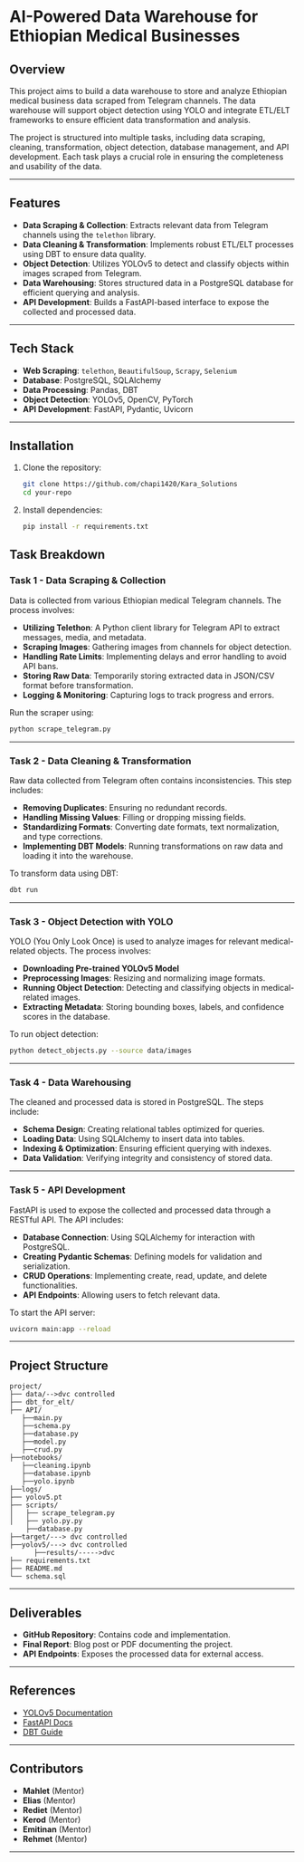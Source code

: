 # AI-Powered Data Warehouse for Ethiopian Medical Businesses

## Overview
This project aims to build a data warehouse to store and analyze Ethiopian medical business data scraped from Telegram channels. The data warehouse will support object detection using YOLO and integrate ETL/ELT frameworks to ensure efficient data transformation and analysis. 

The project is structured into multiple tasks, including data scraping, cleaning, transformation, object detection, database management, and API development. Each task plays a crucial role in ensuring the completeness and usability of the data.

---

## Features
- **Data Scraping & Collection**: Extracts relevant data from Telegram channels using the `telethon` library.
- **Data Cleaning & Transformation**: Implements robust ETL/ELT processes using DBT to ensure data quality.
- **Object Detection**: Utilizes YOLOv5 to detect and classify objects within images scraped from Telegram.
- **Data Warehousing**: Stores structured data in a PostgreSQL database for efficient querying and analysis.
- **API Development**: Builds a FastAPI-based interface to expose the collected and processed data.

---

## Tech Stack
- **Web Scraping**: `telethon`, `BeautifulSoup`, `Scrapy`, `Selenium`
- **Database**: PostgreSQL, SQLAlchemy
- **Data Processing**: Pandas, DBT
- **Object Detection**: YOLOv5, OpenCV, PyTorch
- **API Development**: FastAPI, Pydantic, Uvicorn

---

## Installation
1. Clone the repository:
   ```bash
   git clone https://github.com/chapi1420/Kara_Solutions
   cd your-repo
   ```
2. Install dependencies:
   ```bash
   pip install -r requirements.txt
   ```
## Task Breakdown

### Task 1 - Data Scraping & Collection
Data is collected from various Ethiopian medical Telegram channels. The process involves:
- **Utilizing Telethon**: A Python client library for Telegram API to extract messages, media, and metadata.
- **Scraping Images**: Gathering images from channels for object detection.
- **Handling Rate Limits**: Implementing delays and error handling to avoid API bans.
- **Storing Raw Data**: Temporarily storing extracted data in JSON/CSV format before transformation.
- **Logging & Monitoring**: Capturing logs to track progress and errors.

Run the scraper using:
```bash
python scrape_telegram.py
```

---

### Task 2 - Data Cleaning & Transformation
Raw data collected from Telegram often contains inconsistencies. This step includes:
- **Removing Duplicates**: Ensuring no redundant records.
- **Handling Missing Values**: Filling or dropping missing fields.
- **Standardizing Formats**: Converting date formats, text normalization, and type corrections.
- **Implementing DBT Models**: Running transformations on raw data and loading it into the warehouse.

To transform data using DBT:
```bash
dbt run
```

---

### Task 3 - Object Detection with YOLO
YOLO (You Only Look Once) is used to analyze images for relevant medical-related objects. The process involves:
- **Downloading Pre-trained YOLOv5 Model**
- **Preprocessing Images**: Resizing and normalizing image formats.
- **Running Object Detection**: Detecting and classifying objects in medical-related images.
- **Extracting Metadata**: Storing bounding boxes, labels, and confidence scores in the database.

To run object detection:
```bash
python detect_objects.py --source data/images
```

---

### Task 4 - Data Warehousing
The cleaned and processed data is stored in PostgreSQL. The steps include:
- **Schema Design**: Creating relational tables optimized for queries.
- **Loading Data**: Using SQLAlchemy to insert data into tables.
- **Indexing & Optimization**: Ensuring efficient querying with indexes.
- **Data Validation**: Verifying integrity and consistency of stored data.

---

### Task 5 - API Development
FastAPI is used to expose the collected and processed data through a RESTful API. The API includes:
- **Database Connection**: Using SQLAlchemy for interaction with PostgreSQL.
- **Creating Pydantic Schemas**: Defining models for validation and serialization.
- **CRUD Operations**: Implementing create, read, update, and delete functionalities.
- **API Endpoints**: Allowing users to fetch relevant data.

To start the API server:
```bash
uvicorn main:app --reload
```

---

## Project Structure
```
project/
├── data/-->dvc controlled
├── dbt_for_elt/
├── API/
   ├──main.py
   ├──schema.py
   ├──database.py
   ├──model.py
   ├──crud.py
├──notebooks/
   ├──cleaning.ipynb
   ├──database.ipynb
   ├──yolo.ipynb
├──logs/
├── yolov5.pt
├── scripts/
│   ├── scrape_telegram.py
│   ├── yolo.py.py
    ├──database.py
├──target/---> dvc controlled
├──yolov5/---> dvc controlled
      ├──results/----->dvc
├── requirements.txt
├── README.md
└── schema.sql
```

---

## Deliverables
- **GitHub Repository**: Contains code and implementation.
- **Final Report**: Blog post or PDF documenting the project.
- **API Endpoints**: Exposes the processed data for external access.

---

## References
- [YOLOv5 Documentation](https://github.com/ultralytics/yolov5)
- [FastAPI Docs](https://fastapi.tiangolo.com/)
- [DBT Guide](https://docs.getdbt.com/docs/introduction)

---

## Contributors
- **Mahlet** (Mentor)
- **Elias** (Mentor)
- **Rediet** (Mentor)
- **Kerod** (Mentor)
- **Emitinan** (Mentor)
- **Rehmet** (Mentor)

---

